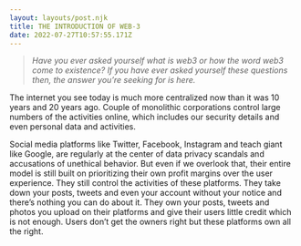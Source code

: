 ```yaml
---
layout: layouts/post.njk
title: THE INTRODUCTION OF WEB-3
date: 2022-07-27T10:57:55.171Z
---
```

> *Have you ever asked yourself what is web3 or how the word web3 come to existence? If you have ever asked yourself these questions then, the answer you’re seeking for is here.*

<!--StartFragment-->

The internet you see today is much more centralized now than it was 10 years and 20 years ago. Couple of monolithic corporations control large numbers of the activities online, which includes our security details and even personal data and activities.

Social media platforms like Twitter, Facebook, Instagram and teach giant like Google, are regularly at the center of data privacy scandals and accusations of unethical behavior. But even if we overlook that, their entire model is still built on prioritizing their own profit margins over the user experience. They still control the activities of these platforms. They take down your posts, tweets and even your account without your notice and there’s nothing you can do about it. They own your posts, tweets and photos you upload on their platforms and give their users little credit which is not enough. Users don’t get the owners right but these platforms own all the right.